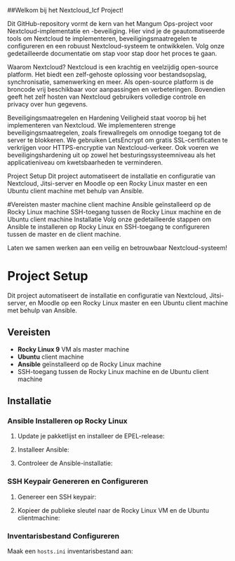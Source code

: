 ##Welkom bij het Nextcloud_Icf Project!


Dit GitHub-repository vormt de kern van het Mangum Ops-project voor Nextcloud-implementatie en -beveiliging. Hier vind je de geautomatiseerde tools om Nextcloud te implementeren, beveiligingsmaatregelen te configureren en een robuust Nextcloud-systeem te ontwikkelen. Volg onze gedetailleerde documentatie om stap voor stap door het proces te gaan.


Waarom Nextcloud?
Nextcloud is een krachtig en veelzijdig open-source platform. Het biedt een zelf-gehoste oplossing voor bestandsopslag, synchronisatie, samenwerking en meer. Als open-source platform is de broncode vrij beschikbaar voor aanpassingen en verbeteringen. Bovendien geeft het zelf hosten van Nextcloud gebruikers volledige controle en privacy over hun gegevens.


Beveiligingsmaatregelen en Hardening
Veiligheid staat voorop bij het implementeren van Nextcloud. We implementeren strenge beveiligingsmaatregelen, zoals firewallregels om onnodige toegang tot de server te blokkeren. We gebruiken LetsEncrypt om gratis SSL-certificaten te verkrijgen voor HTTPS-encryptie van Nextcloud-verkeer. Ook voeren we beveiligingshardening uit op zowel het besturingssysteemniveau als het applicatieniveau om kwetsbaarheden te verminderen.


Project Setup
Dit project automatiseert de installatie en configuratie van Nextcloud, Jitsi-server en Moodle op een Rocky Linux master en een Ubuntu client machine met behulp van Ansible.



#Vereisten
master machine
client machine
Ansible geïnstalleerd op de Rocky Linux machine
SSH-toegang tussen de Rocky Linux machine en de Ubuntu client machine
Installatie
Volg onze gedetailleerde stappen om Ansible te installeren op Rocky Linux en SSH-toegang te configureren tussen de master en de client machine.

Laten we samen werken aan een veilig en betrouwbaar Nextcloud-systeem!

# Project Setup

Dit project automatiseert de installatie en configuratie van Nextcloud, Jitsi-server, en Moodle op een Rocky Linux master en een Ubuntu client machine met behulp van Ansible.

## Vereisten

- **Rocky Linux 9** VM als master machine
- **Ubuntu** client machine
- **Ansible** geïnstalleerd op de Rocky Linux machine
- SSH-toegang tussen de Rocky Linux machine en de Ubuntu client machine

## Installatie

### Ansible Installeren op Rocky Linux

1. Update je pakketlijst en installeer de EPEL-release:

2. Installeer Ansible:

3. Controleer de Ansible-installatie:


### SSH Keypair Genereren en Configureren

1. Genereer een SSH keypair:


2. Kopieer de publieke sleutel naar de Rocky Linux VM en de Ubuntu clientmachine:
 

### Inventarisbestand Configureren

Maak een `hosts.ini` inventarisbestand aan:

















